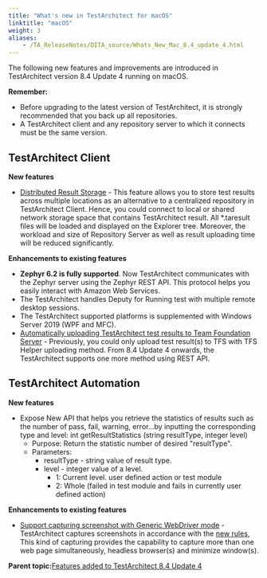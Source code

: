 ```yaml
--- 
title: "What's new in TestArchitect for macOS"
linktitle: "macOS"
weight: 3
aliases: 
    - /TA_ReleaseNotes/DITA_source/Whats_New_Mac_8.4_update_4.html
---
```


The following new features and improvements are introduced in TestArchitect version 8.4 Update 4 running on macOS.

**Remember:**

-   Before upgrading to the latest version of TestArchitect, it is strongly recommended that you back up all repositories.
-   A TestArchitect client and any repository server to which it connects must be the same version.

## TestArchitect Client

**New features**

-   [Distributed Result Storage](/TA_Help/Topics/Test_result_distributed_storage.html#) - This feature allows you to store test results across multiple locations as an alternative to a centralized repository in TestArchitect Client. Hence, you could connect to local or shared network storage space that contains TestArchitect result. All \*.taresult files will be loaded and displayed on the Explorer tree. Moreover, the workload and size of Repository Server as well as result uploading time will be reduced significantly.

**Enhancements to existing features**

-   **Zephyr 6.2 is fully supported**. Now TestArchitect communicates with the Zephyr server using the Zephyr REST API. This protocol helps you easily interact with Amazon Web Services.
-   The TestArchitect handles Deputy for Running test with multiple remote desktop sessions.
-   The TestArchitect supported platforms is supplemented with Windows Server 2019 \(WPF and MFC\).
-   [Automatically uploading TestArchitect test results to Team Foundation Server](/TA_Help/Topics/ug_MTM_upload_result_automatic.html#) - Previously, you could only upload test result\(s\) to TFS with TFS Helper uploading method. From 8.4 Update 4 onwards, the TestArchitect supports one more method using REST API.

## TestArchitect Automation

**New features**

-   Expose New API that helps you retrieve the statistics of results such as the number of pass, fail, warning, error...by inputting the corresponding type and level: int getResultStatistics \(string resultType, integer level\)
    -   Purpose: Return the statistic number of desired "resultType".
    -   Parameters:
        -   resultType - string value of result type.
        -   level - integer value of a level.
            -   1: Current level. user defined action or test module
            -   2: Whole \(failed in test module and fails in currently user defined action\)

**Enhancements to existing features**

-   [Support capturing screenshot with Generic WebDriver mode](/TA_Help/Topics/ug_Screenshot_recording_GWD.html#) - TestArchitect captures screenshots in accordance with the [new rules](/TA_Help/Topics/ug_Screenshot_recording_GWD.html#), This kind of capturing provides the capability to capture more than one web page simultaneously, headless browser\(s\) and minimize window\(s\).

**Parent topic:**[Features added to TestArchitect 8.4 Update 4](/TA_ReleaseNotes/DITA_source/Whats_New_8.4_update_4.html)

